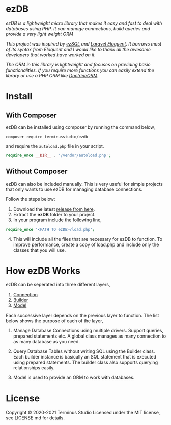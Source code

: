 # ezDB
_ezDB is a lightweight micro library that makes it easy and fast to deal with databases using PHP. It can manage connections, build queries and provide a very light weight ORM_

_This project was inspired by [ezSQL](https://github.com/ezSQL/ezsql) and [Laravel Eloquent](https://github.com/illuminate/database). It borrows most of its syntax from Eloquent and I would like to thank all the awesome developers that worked have worked on it._

_The ORM in this library is lightweight and focuses on providing basic functionalities. If you require more functions you can easily extend the library  or use a PHP ORM like [DoctrineORM](https://github.com/doctrine/orm)._

# Install

## With Composer

ezDB can be installed using composer by running the command below,

`composer require terminusstudio/ezdb`

and require the `autoload.php` file in your script.

```php
require_once __DIR__ . '/vendor/autoload.php';
```

## Without Composer

ezDB can also be included manually. This is very useful for simple projects that only wants to use ezDB for managing database connections.

Follow the steps below:

1. Download the latest [release from here](https://github.com/TerminusStudio/ezDB/releases/).
2. Extract the **ezDB** folder to your project.
3. In your program include the following line,

```php
require_once '<PATH TO ezDB>/load.php';
```

4. This will include all the files that are necessary for ezDB to function. To improve performance, create a copy of load.php and include only the classes that you will use.

# How ezDB Works

ezDB can be seperated into three different layers, 

1. [Connection](https://github.com/Sugavanas/ezDB/wiki/1.-Connection)
2. [Builder](https://github.com/Sugavanas/ezDB/wiki/2.-Builder)
3. [Model](https://github.com/Sugavanas/ezDB/wiki/3.-Model)

Each successive layer depends on the previous layer to function. The list below shows the purpose of each of the layer,

1. Manage Database Connections using multiple drivers. Support queries, prepared statements etc. A global class manages as many connection to as many database as you need.

2. Query Database Tables without writing SQL using the Builder class. Each builder instance is basically an SQL statement that is executed using prepared statements. The builder class also supports querying relationships easily.

3. Model is used to provide an ORM to work with databases.

# License
Copyright © 2020-2021 Terminus Studio
Licensed under the MIT license, see LICENSE.md for details.
